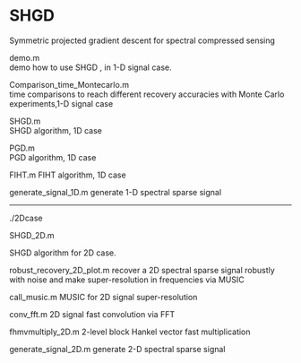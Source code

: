 # SHGD
Symmetric projected gradient descent for spectral compressed sensing 



demo.m  
demo how to use SHGD , in 1-D signal case. 

Comparison_time_Montecarlo.m   
time comparisons to reach different recovery accuracies with Monte Carlo experiments,1-D signal case   

SHGD.m  
SHGD algorithm, 1D case

PGD.m  
PGD algorithm, 1D case

FIHT.m 
 FIHT algorithm, 1D case

generate_signal_1D.m
generate 1-D spectral sparse signal

--------------------------------------------------------------------------------
./2Dcase

SHGD_2D.m

SHGD algorithm for 2D case.

robust_recovery_2D_plot.m
recover  a 2D spectral sparse signal  robustly with noise and make super-resolution in frequencies via MUSIC

call_music.m
MUSIC for 2D  signal super-resolution

conv_fft.m
2D signal fast convolution via FFT

fhmvmultiply_2D.m
2-level block Hankel vector fast multiplication

generate_signal_2D.m
generate 2-D spectral sparse signal
